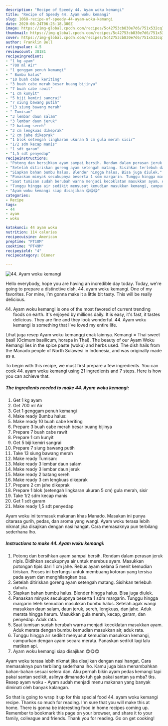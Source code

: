 ```yaml
---
description: "Recipe of Speedy 44. Ayam woku kemangi"
title: "Recipe of Speedy 44. Ayam woku kemangi"
slug: 1068-recipe-of-speedy-44-ayam-woku-kemangi
date: 2020-06-24T06:25:18.300Z
image: https://img-global.cpcdn.com/recipes/5c42753cb830e7d6/751x532cq70/44-ayam-woku-kemangi-foto-resep-utama.jpg
thumbnail: https://img-global.cpcdn.com/recipes/5c42753cb830e7d6/751x532cq70/44-ayam-woku-kemangi-foto-resep-utama.jpg
cover: https://img-global.cpcdn.com/recipes/5c42753cb830e7d6/751x532cq70/44-ayam-woku-kemangi-foto-resep-utama.jpg
author: Franklin Bell
ratingvalue: 4.5
reviewcount: 38181
recipeingredient:
- "1 kg ayam"
- "700 ml Air"
- "1 genggam penuh kemangi"
- " Bumbu halus"
- "10 buah cabe keriting"
- "3 buah cabe merah besar buang bijinya"
- "7 buah cabe rawit"
- "1 cm kunyit"
- "5 biji kemiri sangrai"
- "7 siung bawang putih"
- "13 siung bawang merah"
- " Tumisan"
- "3 lembar daun salam"
- "3 lembar daun jeruk"
- "2 batang sereh"
- "3 cm lengkuas dikeprak"
- "2 cm jahe dikeprak"
- "1 blok setengah lingkaran ukuran 5 cm gula merah sisir"
- "1/2 sdm kecap manis"
- "1 sdt garam"
- "1,5 sdt penyedap"
recipeinstructions:
- "Potong dan bersihkan ayam sampai bersih. Rendam dalam perasan jeruk nipis. Didihkan secukupnya air untuk merebus ayam. Masukkan potongan tipis dari 1 cm jahe. Rebus ayam selana 5 menit kemudian tiriskan. Proses ini berfungsi untuk membuang kotoran yang tersisa pada ayam dan menghilangkan bau."
- "Setelah ditiriskan goreng ayam setengah matang. Sisihkan terlebuh dahulu."
- "Siapkan bahan bumbu halus. Blender hingga halus. Bisa juga diulek."
- "Panaskan minyak secukupnya beserta 1 sdm margarin. Tunggu hingga margarin leleh kemudian masukkan bumbu halus. Setelah agak wangi masukkan daun salam, daun jeruk, sereh, lengkuas, dan jahe. Aduk merata hingga harum. Masukkan gula merah, kecap, garam, dan penyedap. Aduk rata."
- "Saat tumisan sudah berubah warna menjadi kecoklatan masukkan ayam. Aduk merata dengan bumbu kemudian masukkan air, aduk rata."
- "Tunggu hingga air sedikit menyusut kemudian masukkan kemangi, campurkan dengan ayam secara merata. Panaskan sedikit lagi lalu matikan api."
- "Ayam woku kemangi siap disajikan 😋😋😋"
categories:
- Recipe
tags:
- 44
- ayam
- woku

katakunci: 44 ayam woku 
nutrition: 114 calories
recipecuisine: American
preptime: "PT18M"
cooktime: "PT49M"
recipeyield: "4"
recipecategory: Dinner

---
```



![44. Ayam woku kemangi](https://img-global.cpcdn.com/recipes/5c42753cb830e7d6/751x532cq70/44-ayam-woku-kemangi-foto-resep-utama.jpg)

Hello everybody, hope you are having an incredible day today. Today, we're going to prepare a distinctive dish, 44. ayam woku kemangi. One of my favorites. For mine, I'm gonna make it a little bit tasty. This will be really delicious.

44. Ayam woku kemangi is one of the most favored of current trending foods on earth. It's enjoyed by millions daily. It is easy, it's fast, it tastes delicious. They are fine and they look wonderful. 44. Ayam woku kemangi is something that I've loved my entire life.

Lihat juga resep Ayam woku kemanggi enak lainnya. Kemangi = Thai sweet basil (Ocimum basilicum, horapa in Thai). The beauty of our Ayam Woku Kemangi lies in the spice paste (woku) and herbs used. The dish hails from the Manado people of North Sulawesi in Indonesia, and was originally made as a.


To begin with this recipe, we must first prepare a few ingredients. You can cook 44. ayam woku kemangi using 21 ingredients and 7 steps. Here is how you can achieve that.

<!--inarticleads1-->

##### The ingredients needed to make 44. Ayam woku kemangi:

1. Get 1 kg ayam
1. Get 700 ml Air
1. Get 1 genggam penuh kemangi
1. Make ready  Bumbu halus:
1. Make ready 10 buah cabe keriting
1. Prepare 3 buah cabe merah besar buang bijinya
1. Prepare 7 buah cabe rawit
1. Prepare 1 cm kunyit
1. Get 5 biji kemiri sangrai
1. Prepare 7 siung bawang putih
1. Take 13 siung bawang merah
1. Make ready  Tumisan:
1. Make ready 3 lembar daun salam
1. Make ready 3 lembar daun jeruk
1. Make ready 2 batang sereh
1. Make ready 3 cm lengkuas dikeprak
1. Prepare 2 cm jahe dikeprak
1. Prepare 1 blok (setengah lingkaran ukuran 5 cm) gula merah, sisir
1. Take 1/2 sdm kecap manis
1. Get 1 sdt garam
1. Make ready 1,5 sdt penyedap


Ayam woku ini termasuk makanan khas Manado. Masakan ini punya citarasa gurih, pedas, dan aroma yang wangi. Ayam woku terasa lebih nikmat jika disajikan dengan nasi hangat. Cara memasaknya pun terbilang sederhana lho. 

<!--inarticleads2-->

##### Instructions to make 44. Ayam woku kemangi:

1. Potong dan bersihkan ayam sampai bersih. Rendam dalam perasan jeruk nipis. Didihkan secukupnya air untuk merebus ayam. Masukkan potongan tipis dari 1 cm jahe. Rebus ayam selana 5 menit kemudian tiriskan. Proses ini berfungsi untuk membuang kotoran yang tersisa pada ayam dan menghilangkan bau.
1. Setelah ditiriskan goreng ayam setengah matang. Sisihkan terlebuh dahulu.
1. Siapkan bahan bumbu halus. Blender hingga halus. Bisa juga diulek.
1. Panaskan minyak secukupnya beserta 1 sdm margarin. Tunggu hingga margarin leleh kemudian masukkan bumbu halus. Setelah agak wangi masukkan daun salam, daun jeruk, sereh, lengkuas, dan jahe. Aduk merata hingga harum. Masukkan gula merah, kecap, garam, dan penyedap. Aduk rata.
1. Saat tumisan sudah berubah warna menjadi kecoklatan masukkan ayam. Aduk merata dengan bumbu kemudian masukkan air, aduk rata.
1. Tunggu hingga air sedikit menyusut kemudian masukkan kemangi, campurkan dengan ayam secara merata. Panaskan sedikit lagi lalu matikan api.
1. Ayam woku kemangi siap disajikan 😋😋😋


Ayam woku terasa lebih nikmat jika disajikan dengan nasi hangat. Cara memasaknya pun terbilang sederhana lho. Kamu juga bisa menambahkan bahan-bahan sesuai selera dan. Aku pernah bikin ayam pedas kemangi tapi pakai santan sedikit, aslinya dimanado tuh gak pakai santan ya mba? tks. Resep ayam woku - Ayam sudah menjadi menu makanan yang banyak diminati oleh banyak kalangan. 

So that is going to wrap it up for this special food 44. ayam woku kemangi recipe. Thanks so much for reading. I'm sure that you will make this at home. There is gonna be interesting food in home recipes coming up. Remember to bookmark this page on your browser, and share it to your family, colleague and friends. Thank you for reading. Go on get cooking!
